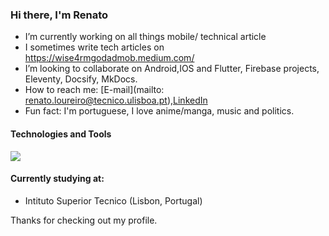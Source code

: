 ### Hi there, I'm Renato

- I’m currently working on all things mobile/ technical article
- I sometimes write tech articles on https://wise4rmgodadmob.medium.com/
- I’m looking to collaborate on Android,IOS and Flutter, Firebase projects, Eleventy, Docsify, MkDocs.
- How to reach me: [E-mail](mailto: renato.loureiro@tecnico.ulisboa.pt),[LinkedIn](https://www.linkedin.com/in/renato-loureiro-68639514b/)
- Fun fact: I'm portuguese, I love anime/manga, music and politics. 

#### Technologies and Tools

<p>
<img src="https://img.shields.io/badge/-%20C%2B%2B%20-brightgreen"/>
</p>

#### Currently studying at:
 - Intituto Superior Tecnico (Lisbon, Portugal)
 
Thanks for checking out my profile.

<!--
**renatoloureiro/renatoloureiro** is a ✨ _special_ ✨ repository because its `README.md` (this file) appears on your GitHub profile.

Here are some ideas to get you started:

- 🔭 I’m currently working on ...
- 🌱 I’m currently learning ...
- 👯 I’m looking to collaborate on ...
- 🤔 I’m looking for help with ...
- 💬 Ask me about ...
- 📫 How to reach me: ...
- 😄 Pronouns: ...
- ⚡ Fun fact: ...
-->
